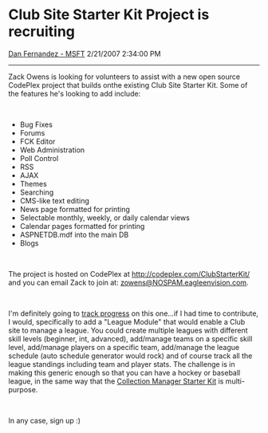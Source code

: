 <div id="page">

# Club Site Starter Kit Project is recruiting

[Dan Fernandez -
MSFT](https://social.msdn.microsoft.com/profile/Dan%20Fernandez%20-%20MSFT)
2/21/2007 2:34:00 PM

-----

<div id="content">

Zack Owens is looking for volunteers to assist with a new open source
CodePlex project that builds onthe existing Club Site Starter Kit. Some
of the features he's looking to add include:

 

  - Bug Fixes
  - Forums
  - FCK Editor
  - Web Administration
  - Poll Control
  - RSS
  - AJAX
  - Themes
  - Searching
  - CMS-like text editing
  - News page formatted for printing
  - Selectable monthly, weekly, or daily calendar views
  - Calendar pages formatted for printing
  - ASPNETDB.mdf into the main DB
  - Blogs

 

The project is hosted on CodePlex at
<http://codeplex.com/ClubStarterKit/> and you can email Zack to join at:
<zowens@NOSPAM.eagleenvision.com>.

 

I'm definitely going to [track
progress](http://www.codeplex.com/ClubStarterKit/Project/ProjectRss.aspx)
on this one...if I had time to contribute, I would, specifically to add
a "League Module" that would enable a Club site to manage a league. You
could create multiple leagues with different skill levels (beginner,
int, advanced), add/manage teams on a specific skill level, add/manage
players on a specific team, add/manage the league schedule (auto
schedule generator would rock) and of course track all the league
standings including team and player stats. The challenge is in making
this generic enough so that you can have a hockey or baseball league, in
the same way that the [Collection Manager Starter
Kit](http://msdn.microsoft.com/vstudio/express/sql/starterkit/default.aspx#collection) is
multi-purpose.

 

In any case, sign up :)

</div>

</div>
